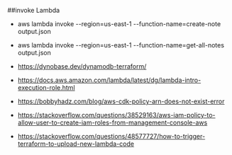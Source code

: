 ##invoke Lambda
- aws lambda invoke --region=us-east-1 --function-name=create-note output.json 
- aws lambda invoke --region=us-east-1 --function-name=get-all-notes output.json 

- https://dynobase.dev/dynamodb-terraform/
- https://docs.aws.amazon.com/lambda/latest/dg/lambda-intro-execution-role.html
- https://bobbyhadz.com/blog/aws-cdk-policy-arn-does-not-exist-error
- https://stackoverflow.com/questions/38529163/aws-iam-policy-to-allow-user-to-create-iam-roles-from-management-console-aws
- https://stackoverflow.com/questions/48577727/how-to-trigger-terraform-to-upload-new-lambda-code